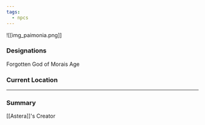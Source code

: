 ```yaml
---
tags:
  - npcs
---
```

![[img_paimonia.png]]

### Designations
Forgotten God of Morais Age

### Current Location


___
### Summary
[[Astera]]'s Creator